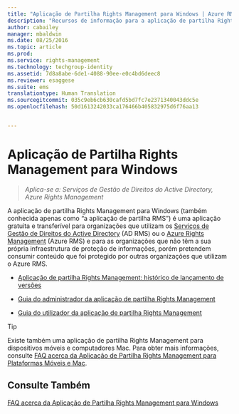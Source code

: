 ```yaml
---
title: "Aplicação de Partilha Rights Management para Windows | Azure RMS"
description: "Recursos de informação para a aplicação de partilha Rights Management para Windows. É uma aplicação gratuita e transferível para organizações que utilizam os Serviços de Gestão de Direitos do Active Directory (AD RMS) ou o Azure Rights Management (Azure RMS) e para as organizações que não têm a sua própria infraestrutura de proteção de informações, porém pretendem consumir conteúdo que foi protegido por outras organizações que utilizam o Azure RMS."
author: cabailey
manager: mbaldwin
ms.date: 08/25/2016
ms.topic: article
ms.prod: 
ms.service: rights-management
ms.technology: techgroup-identity
ms.assetid: 7d8a8abe-6de1-4088-90ee-e0c4bd6deec8
ms.reviewer: esaggese
ms.suite: ems
translationtype: Human Translation
ms.sourcegitcommit: 035c9eb6cb630cafd5bd7fc7e2371340043ddc5e
ms.openlocfilehash: 50d1613242033ca176466b405832975d6f76aa13


---
```


# Aplicação de Partilha Rights Management para Windows

>*Aplica-se a: Serviços de Gestão de Direitos do Active Directory, Azure Rights Management*

A aplicação de partilha Rights Management para Windows (também conhecida apenas como “a aplicação de partilha RMS”) é uma aplicação gratuita e transferível para organizações que utilizam os [Serviços de Gestão de Direitos do Active Directory](https://technet.microsoft.com/library/cc772403.aspx) (AD RMS) ou o [Azure Rights Management](../understand-explore/azure-rights-management.md) (Azure RMS) e para as organizações que não têm a sua própria infraestrutura de proteção de informações, porém pretendem consumir conteúdo que foi protegido por outras organizações que utilizam o Azure RMS.

-   [Aplicação de partilha Rights Management: histórico de lançamento de versões](sharing-app-version-release-history.md)

-   [Guia do administrador da aplicação de partilha Rights Management](sharing-app-admin-guide.md)

-   [Guia do utilizador da aplicação de partilha Rights Management](sharing-app-user-guide.md)

> [!TIP]
> Existe também uma aplicação de partilha Rights Management para dispositivos móveis e computadores Mac. Para obter mais informações, consulte [FAQ acerca da Aplicação de Partilha Rights Management para Plataformas Móveis e Mac](http://technet.microsoft.com/dn451248).

## Consulte Também
[FAQ acerca da Aplicação de Partilha Rights Management para Windows](http://technet.microsoft.com/dn467883)




<!--HONumber=Aug16_HO4-->


